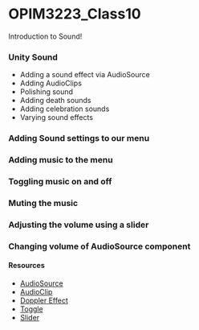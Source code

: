 # OPIM3223_Class10
Introduction to Sound!

### Unity Sound
- Adding a sound effect via AudioSource
- Adding AudioClips
- Polishing sound
- Adding death sounds
- Adding celebration sounds
- Varying sound effects

### Adding Sound settings to our menu

### Adding music to the menu

### Toggling music on and off

### Muting the music

### Adjusting the volume using a slider

### Changing volume of AudioSource component

#### Resources
- [AudioSource](https://docs.unity3d.com/ScriptReference/AudioSource.html)
- [AudioClip](https://docs.unity3d.com/ScriptReference/AudioClip.html)
- [Doppler Effect](https://docs.unity3d.com/Manual/class-AudioManager.html)
- [Toggle](https://docs.unity3d.com/Manual/script-Toggle.html)
- [Slider](https://docs.unity3d.com/Manual/script-Slider.html)
